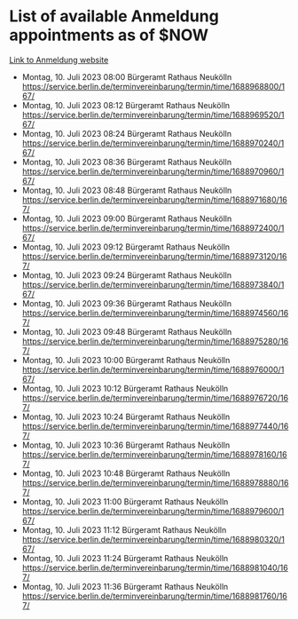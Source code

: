 # List of available Anmeldung appointments as of $NOW
[Link to Anmeldung website](https://service.berlin.de/terminvereinbarung/termin/tag.php?termin=1&anliegen[]=120686&dienstleisterlist=122210,122217,327316,122219,327312,122227,327314,122231,327346,122243,327348,122254,122252,329742,122260,329745,122262,329748,122271,327278,122273,327274,122277,327276,330436,122280,327294,122282,327290,122284,327292,122291,327270,122285,327266,122286,327264,122296,327268,150230,329760,122297,327286,122294,327284,122312,329763,122314,329775,122304,327330,122311,327334,122309,327332,317869,122281,327352,122279,329772,122283,122276,327324,122274,327326,122267,329766,122246,327318,122251,327320,122257,327322,122208,327298,122226,327300&herkunft=http%3A%2F%2Fservice.berlin.de%2Fdienstleistung%2F120686%2F)
- Montag, 10. Juli 2023 08:00 Bürgeramt Rathaus Neukölln https://service.berlin.de/terminvereinbarung/termin/time/1688968800/167/
- Montag, 10. Juli 2023 08:12 Bürgeramt Rathaus Neukölln https://service.berlin.de/terminvereinbarung/termin/time/1688969520/167/
- Montag, 10. Juli 2023 08:24 Bürgeramt Rathaus Neukölln https://service.berlin.de/terminvereinbarung/termin/time/1688970240/167/
- Montag, 10. Juli 2023 08:36 Bürgeramt Rathaus Neukölln https://service.berlin.de/terminvereinbarung/termin/time/1688970960/167/
- Montag, 10. Juli 2023 08:48 Bürgeramt Rathaus Neukölln https://service.berlin.de/terminvereinbarung/termin/time/1688971680/167/
- Montag, 10. Juli 2023 09:00 Bürgeramt Rathaus Neukölln https://service.berlin.de/terminvereinbarung/termin/time/1688972400/167/
- Montag, 10. Juli 2023 09:12 Bürgeramt Rathaus Neukölln https://service.berlin.de/terminvereinbarung/termin/time/1688973120/167/
- Montag, 10. Juli 2023 09:24 Bürgeramt Rathaus Neukölln https://service.berlin.de/terminvereinbarung/termin/time/1688973840/167/
- Montag, 10. Juli 2023 09:36 Bürgeramt Rathaus Neukölln https://service.berlin.de/terminvereinbarung/termin/time/1688974560/167/
- Montag, 10. Juli 2023 09:48 Bürgeramt Rathaus Neukölln https://service.berlin.de/terminvereinbarung/termin/time/1688975280/167/
- Montag, 10. Juli 2023 10:00 Bürgeramt Rathaus Neukölln https://service.berlin.de/terminvereinbarung/termin/time/1688976000/167/
- Montag, 10. Juli 2023 10:12 Bürgeramt Rathaus Neukölln https://service.berlin.de/terminvereinbarung/termin/time/1688976720/167/
- Montag, 10. Juli 2023 10:24 Bürgeramt Rathaus Neukölln https://service.berlin.de/terminvereinbarung/termin/time/1688977440/167/
- Montag, 10. Juli 2023 10:36 Bürgeramt Rathaus Neukölln https://service.berlin.de/terminvereinbarung/termin/time/1688978160/167/
- Montag, 10. Juli 2023 10:48 Bürgeramt Rathaus Neukölln https://service.berlin.de/terminvereinbarung/termin/time/1688978880/167/
- Montag, 10. Juli 2023 11:00 Bürgeramt Rathaus Neukölln https://service.berlin.de/terminvereinbarung/termin/time/1688979600/167/
- Montag, 10. Juli 2023 11:12 Bürgeramt Rathaus Neukölln https://service.berlin.de/terminvereinbarung/termin/time/1688980320/167/
- Montag, 10. Juli 2023 11:24 Bürgeramt Rathaus Neukölln https://service.berlin.de/terminvereinbarung/termin/time/1688981040/167/
- Montag, 10. Juli 2023 11:36 Bürgeramt Rathaus Neukölln https://service.berlin.de/terminvereinbarung/termin/time/1688981760/167/
